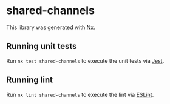 # shared-channels

This library was generated with [Nx](https://nx.dev).

## Running unit tests

Run `nx test shared-channels` to execute the unit tests via [Jest](https://jestjs.io).

## Running lint

Run `nx lint shared-channels` to execute the lint via [ESLint](https://eslint.org/).

